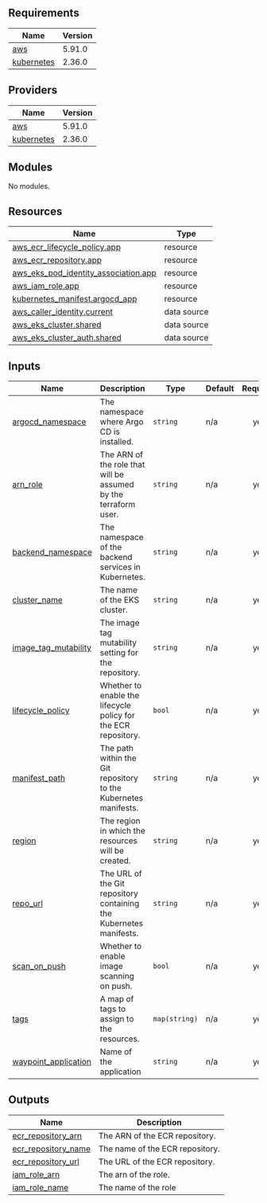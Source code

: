 ## Requirements

| Name | Version |
|------|---------|
| <a name="requirement_aws"></a> [aws](#requirement\_aws) | 5.91.0 |
| <a name="requirement_kubernetes"></a> [kubernetes](#requirement\_kubernetes) | 2.36.0 |

## Providers

| Name | Version |
|------|---------|
| <a name="provider_aws"></a> [aws](#provider\_aws) | 5.91.0 |
| <a name="provider_kubernetes"></a> [kubernetes](#provider\_kubernetes) | 2.36.0 |

## Modules

No modules.

## Resources

| Name | Type |
|------|------|
| [aws_ecr_lifecycle_policy.app](https://registry.terraform.io/providers/hashicorp/aws/5.91.0/docs/resources/ecr_lifecycle_policy) | resource |
| [aws_ecr_repository.app](https://registry.terraform.io/providers/hashicorp/aws/5.91.0/docs/resources/ecr_repository) | resource |
| [aws_eks_pod_identity_association.app](https://registry.terraform.io/providers/hashicorp/aws/5.91.0/docs/resources/eks_pod_identity_association) | resource |
| [aws_iam_role.app](https://registry.terraform.io/providers/hashicorp/aws/5.91.0/docs/resources/iam_role) | resource |
| [kubernetes_manifest.argocd_app](https://registry.terraform.io/providers/hashicorp/kubernetes/2.36.0/docs/resources/manifest) | resource |
| [aws_caller_identity.current](https://registry.terraform.io/providers/hashicorp/aws/5.91.0/docs/data-sources/caller_identity) | data source |
| [aws_eks_cluster.shared](https://registry.terraform.io/providers/hashicorp/aws/5.91.0/docs/data-sources/eks_cluster) | data source |
| [aws_eks_cluster_auth.shared](https://registry.terraform.io/providers/hashicorp/aws/5.91.0/docs/data-sources/eks_cluster_auth) | data source |

## Inputs

| Name | Description | Type | Default | Required |
|------|-------------|------|---------|:--------:|
| <a name="input_argocd_namespace"></a> [argocd\_namespace](#input\_argocd\_namespace) | The namespace where Argo CD is installed. | `string` | n/a | yes |
| <a name="input_arn_role"></a> [arn\_role](#input\_arn\_role) | The ARN of the role that will be assumed by the terraform user. | `string` | n/a | yes |
| <a name="input_backend_namespace"></a> [backend\_namespace](#input\_backend\_namespace) | The namespace of the backend services in Kubernetes. | `string` | n/a | yes |
| <a name="input_cluster_name"></a> [cluster\_name](#input\_cluster\_name) | The name of the EKS cluster. | `string` | n/a | yes |
| <a name="input_image_tag_mutability"></a> [image\_tag\_mutability](#input\_image\_tag\_mutability) | The image tag mutability setting for the repository. | `string` | n/a | yes |
| <a name="input_lifecycle_policy"></a> [lifecycle\_policy](#input\_lifecycle\_policy) | Whether to enable the lifecycle policy for the ECR repository. | `bool` | n/a | yes |
| <a name="input_manifest_path"></a> [manifest\_path](#input\_manifest\_path) | The path within the Git repository to the Kubernetes manifests. | `string` | n/a | yes |
| <a name="input_region"></a> [region](#input\_region) | The region in which the resources will be created. | `string` | n/a | yes |
| <a name="input_repo_url"></a> [repo\_url](#input\_repo\_url) | The URL of the Git repository containing the Kubernetes manifests. | `string` | n/a | yes |
| <a name="input_scan_on_push"></a> [scan\_on\_push](#input\_scan\_on\_push) | Whether to enable image scanning on push. | `bool` | n/a | yes |
| <a name="input_tags"></a> [tags](#input\_tags) | A map of tags to assign to the resources. | `map(string)` | n/a | yes |
| <a name="input_waypoint_application"></a> [waypoint\_application](#input\_waypoint\_application) | Name of the application | `string` | n/a | yes |

## Outputs

| Name | Description |
|------|-------------|
| <a name="output_ecr_repository_arn"></a> [ecr\_repository\_arn](#output\_ecr\_repository\_arn) | The ARN of the ECR repository. |
| <a name="output_ecr_repository_name"></a> [ecr\_repository\_name](#output\_ecr\_repository\_name) | The name of the ECR repository. |
| <a name="output_ecr_repository_url"></a> [ecr\_repository\_url](#output\_ecr\_repository\_url) | The URL of the ECR repository. |
| <a name="output_iam_role_arn"></a> [iam\_role\_arn](#output\_iam\_role\_arn) | The arn of the role. |
| <a name="output_iam_role_name"></a> [iam\_role\_name](#output\_iam\_role\_name) | The name of the role |
